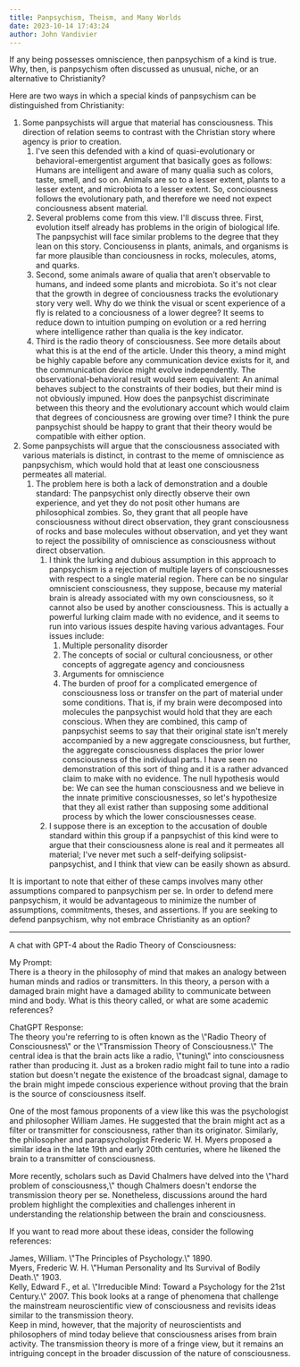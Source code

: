 ```yaml
---
title: Panpsychism, Theism, and Many Worlds
date: 2023-10-14 17:43:24
author: John Vandivier
---
```




<!-- wp:paragraph -->
<p>If any being possesses omniscience, then panpsychism of a kind is true. Why, then, is panpsychism often discussed as unusual, niche, or an alternative to Christianity?</p>
<!-- /wp:paragraph -->

<!-- wp:paragraph -->
<p>Here are two ways in which a special kinds of panpsychism can be distinguished from Christianity:</p>
<!-- /wp:paragraph -->

<!-- wp:list {\"ordered\":true} -->
<ol><li>Some panpsychists will argue that material has consciousness. This direction of relation seems to contrast with the Christian story where agency is prior to creation.<ol><li>I've seen this defended with a kind of quasi-evolutionary or behavioral-emergentist argument that basically goes as follows: Humans are intelligent and aware of many qualia such as colors, taste, smell, and so on. Animals are so to a lesser extent, plants to a lesser extent, and microbiota to a lesser extent. So, conciousness follows the evolutionary path, and therefore we need not expect conciousness absent material.</li><li>Several problems come from this view. I'll discuss three. First, evolution itself already has problems in the origin of biological life. The panpsychist will face similar problems to the degree that they lean on this story. Conciousenss in plants, animals, and organisms is far more plausible than conciousness in rocks, molecules, atoms, and quarks.</li><li>Second, some animals aware of qualia that aren't observable to humans, and indeed some plants and microbiota. So it's not clear that the growth in degree of conciousness tracks the evolutionary story very well. Why do we think the visual or scent experience of a fly is related to a conciousness of a lower degree? It seems to reduce down to intuition pumping on evolution or a red herring where intelligence rather than qualia is the key indicator.</li><li>Third is the radio theory of consciousness. See more details about what this is at the end of the article. Under this theory, a mind might be highly capable before any communication device exists for it, and the communication device might evolve independently. The observational-behavioral result would seem equivalent: An animal behaves subject to the constraints of their bodies, but their mind is not obviously impuned. How does the panpsychist discriminate between this theory and the evolutionary account which would claim that degrees of conciousness are growing over time? I think the pure panpsychist should be happy to grant that their theory would be compatible with either option.</li></ol></li><li>Some panpsychists will argue that the consciousness associated with various materials is distinct, in contrast to the meme of omniscience as panpsychism, which would hold that at least one consciousness permeates all material.<ol><li>The problem here is both a lack of demonstration and a double standard: The panpsychist only directly observe their own experience, and yet they do not posit other humans are philosophical zombies. So, they grant that all people have consciousness without direct observation, they grant consciousness of rocks and base molecules without observation, and yet they want to reject the possibility of omniscience as consciousness without direct observation.<ol><li>I think the lurking and dubious assumption in this approach to panpsychism is a rejection of multiple layers of consciousnesses with respect to a single material region. There can be no singular omniscient consciousness, they suppose, because my material brain is already associated with my own consciousness, so it cannot also be used by another consciousness. This is actually a powerful lurking claim made with no evidence, and it seems to run into various issues despite having various advantages. Four issues include:<ol><li>Multiple personality disorder</li><li>The concepts of social or cultural conciousness, or other concepts of aggregate agency and conciousness</li><li>Arguments for omniscience</li><li>The burden of proof for a complicated emergence of consciousness loss or transfer on the part of material under some conditions. That is, if my brain were decomposed into molecules the panpsychist would hold that they are each conscious. When they are combined, this camp of panpsychist seems to say that their original state isn't merely accompanied by a new aggregate consciousness, but further, the aggregate consciousness displaces the prior lower consciousness of the individual parts. I have seen no demonstration of this sort of thing and it is a rather advanced claim to make with no evidence. The null hypothesis would be: We can see the human consciousness and we believe in the innate primitive consciousnesses, so let's hypothesize that they all exist rather than supposing some additional process by which the lower consciousnesses cease.</li></ol></li><li>I suppose there is an exception to the accusation of double standard within this group if a panpsychist of this kind were to argue that their consciousness alone is real and it permeates all material; I've never met such a self-deifying solipsist-panpsychist, and I think that view can be easily shown as absurd.</li></ol></li></ol></li></ol>
<!-- /wp:list -->

<!-- wp:paragraph -->
<p>It is important to note that either of these camps involves many other assumptions compared to panpsychism per se. In order to defend mere panpsychism, it would be advantageous to minimize the number of assumptions, commitments, theses, and assertions. If you are seeking to defend panpsychism, why not embrace Christianity as an option?</p>
<!-- /wp:paragraph -->

<!-- wp:separator -->
<hr class=\"wp-block-separator\"/>
<!-- /wp:separator -->

<!-- wp:paragraph -->
<p>A chat with GPT-4 about the Radio Theory of Consciousness:</p>
<!-- /wp:paragraph -->

<!-- wp:paragraph -->
<p>My Prompt:<br>There is a theory in the philosophy of mind that makes an analogy between human minds and radios or transmitters. In this theory, a person with a damaged brain might have a damaged ability to communicate between mind and body. What is this theory called, or what are some academic references?</p>
<!-- /wp:paragraph -->

<!-- wp:paragraph -->
<p>ChatGPT Response:<br>The theory you're referring to is often known as the \"Radio Theory of Consciousness\" or the \"Transmission Theory of Consciousness.\" The central idea is that the brain acts like a radio, \"tuning\" into consciousness rather than producing it. Just as a broken radio might fail to tune into a radio station but doesn't negate the existence of the broadcast signal, damage to the brain might impede conscious experience without proving that the brain is the source of consciousness itself.</p>
<!-- /wp:paragraph -->

<!-- wp:paragraph -->
<p>One of the most famous proponents of a view like this was the psychologist and philosopher William James. He suggested that the brain might act as a filter or transmitter for consciousness, rather than its originator. Similarly, the philosopher and parapsychologist Frederic W. H. Myers proposed a similar idea in the late 19th and early 20th centuries, where he likened the brain to a transmitter of consciousness.</p>
<!-- /wp:paragraph -->

<!-- wp:paragraph -->
<p>More recently, scholars such as David Chalmers have delved into the \"hard problem of consciousness,\" though Chalmers doesn't endorse the transmission theory per se. Nonetheless, discussions around the hard problem highlight the complexities and challenges inherent in understanding the relationship between the brain and consciousness.</p>
<!-- /wp:paragraph -->

<!-- wp:paragraph -->
<p>If you want to read more about these ideas, consider the following references:</p>
<!-- /wp:paragraph -->

<!-- wp:paragraph -->
<p>James, William. \"The Principles of Psychology.\" 1890.<br>Myers, Frederic W. H. \"Human Personality and Its Survival of Bodily Death.\" 1903.<br>Kelly, Edward F., et al. \"Irreducible Mind: Toward a Psychology for the 21st Century.\" 2007. This book looks at a range of phenomena that challenge the mainstream neuroscientific view of consciousness and revisits ideas similar to the transmission theory.<br>Keep in mind, however, that the majority of neuroscientists and philosophers of mind today believe that consciousness arises from brain activity. The transmission theory is more of a fringe view, but it remains an intriguing concept in the broader discussion of the nature of consciousness.</p>
<!-- /wp:paragraph -->